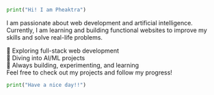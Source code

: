 ```python
print("Hi! I am Pheaktra")
```
I am passionate about web development and artificial intelligence.\
Currently, I am learning and building functional websites to improve my skills and solve real-life problems.

🍓 Exploring full-stack web development\
🍎 Diving into AI/ML projects\
🍉 Always building, experimenting, and learning\
Feel free to check out my projects and follow my progress!


```python
print("Have a nice day!!")
```

